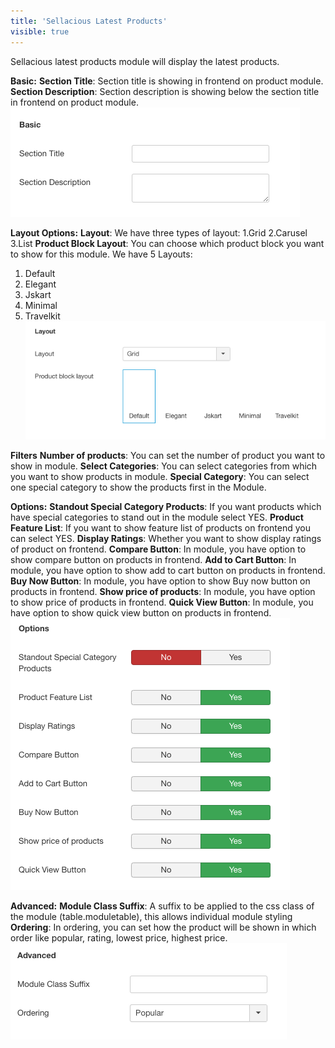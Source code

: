 ```yaml
---
title: 'Sellacious Latest Products'
visible: true
---
```


Sellacious latest products module will display the latest products.

**Basic:**
**Section Title**: Section title is showing in frontend on product module.
**Section Description**: Section description is showing below the section title in frontend on product module. 
![](Screen%20Shot%202020-06-08%20at%207.35.10%20PM.png)

**Layout Options:**
**Layout**: We have three types of layout: 1.Grid 2.Carusel 3.List
**Product Block Layout**: You can choose which product block you want to show for this module. We have 5 Layouts: 
1. Default 
2. Elegant
3. Jskart
4. Minimal 
5. Travelkit 
![](Screen%20Shot%202020-06-08%20at%207.34.35%20PM.png)

**Filters**
**Number of products**: You can set the number of product you want to show in module.
**Select Categories**: You can select categories from which you want to show products in module.
**Special Category**: You can select one special category to show the products first in the Module.

**Options:**
**Standout Special Category Products**: If you want products which have special categories to stand out in the module select YES.
**Product Feature List**: If you want to show feature list of products on frontend you can select YES.
**Display Ratings**: Whether you want to show display ratings of product on frontend.
**Compare Button**: In module, you have option to show compare button on products in frontend.
**Add to Cart Button**: In module, you have option to show add to cart button on products in frontend.
**Buy Now Button**: In module, you have option to show Buy now button on products in frontend.
**Show price of products**: In module, you have option to show price of products in frontend.
**Quick View Button**: In module, you have option to show quick view button on products in frontend.
![](Screen%20Shot%202020-06-08%20at%207.32.32%20PM.png)

**Advanced:**
**Module Class Suffix**: A suffix to be applied to the css class of the module (table.moduletable), this allows individual module styling
**Ordering**: In ordering, you can set how the product will be shown in which order like popular, rating, lowest price, highest price.![](Screen%20Shot%202020-06-08%20at%207.33.09%20PM.png)
